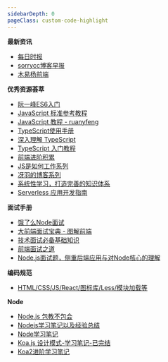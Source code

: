 ```yaml
---
sidebarDepth: 0
pageClass: custom-code-highlight
---
```


**最新资讯**

- [每日时报](https://wubaiqing.github.io/zaobao/)
- [sorrycc博客早报](https://github.com/sorrycc/blog/issues)
- [木易杨前端](https://www.muyiy.cn)

**优秀资源荟萃**

- [阮一峰ES6入门](http://es6.ruanyifeng.com/)
- [JavaScript 标准参考教程](http://javascript.ruanyifeng.com/grammar/basic.html#toc0)
- [JavaScript 教程 - ruanyfeng](https://wangdoc.com/javascript/)
- [TypeScript使用手册](https://github.com/zhongsp/TypeScript)
- [深入理解 TypeScript](https://jkchao.github.io/typescript-book-chinese/)
- [TypeScript 入门教程](https://github.com/xcatliu/typescript-tutorial/blob/master/README.md)
- [前端进阶积累](http://obkoro1.com/web_accumulate/)
- [JS是如何工作系列](https://github.com/qq449245884/xiaozhi)
- [冴羽的博客系列](https://github.com/mqyqingfeng/Blog)
- [系统性学习，打造完善的知识体系](http://www.conardli.top/blog/article/)
- [Serverless 应用开发指南](http://serverless.ink/#serverless-%E6%9E%B6%E6%9E%84%E5%BA%94%E7%94%A8%E5%BC%80%E5%8F%91%E6%8C%87%E5%8D%97)

**面试手册**

- [饿了么Node面试](https://elemefe.github.io/node-interview/#/)
- [大前端面试宝典 - 图解前端](https://lucifer.ren/fe-interview/#/?id=hr)
- [技术面试必备基础知识](https://github.com/CyC2018/CS-Notes)
- [前端面试之道](https://yuchengkai.cn/docs/frontend/)
- [Node.js面试题，侧重后端应用与对Node核心的理解 ](https://github.com/poetries/node-interview-questions)

**编码规范**

- [HTML/CSS/JS/React/图标库/Less/模块加载等](https://github.com/ecomfe/spec)

**Node**

- [Node.js 包教不包会](https://github.com/alsotang/node-lessons)
- [Nodejs学习笔记以及经验总结](https://github.com/chyingp/nodejs-learning-guide)
- [Node学习笔记](https://github.com/Wscats/node-tutorial)
- [Koa.js 设计模式-学习笔记-已完结 ](https://github.com/chenshenhai/koajs-design-note)
- [Koa2进阶学习笔记](https://github.com/chenshenhai/koa2-note)